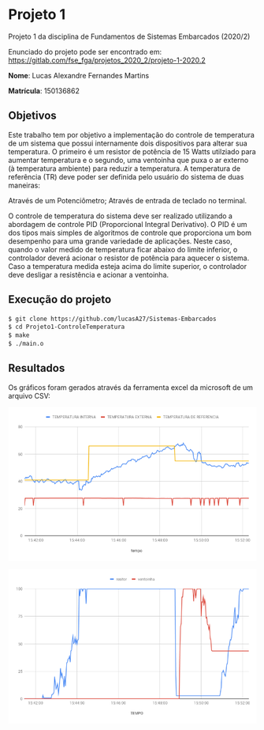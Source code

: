 # Projeto 1
Projeto 1 da disciplina de Fundamentos de Sistemas Embarcados (2020/2)

Enunciado do projeto pode ser encontrado em: https://gitlab.com/fse_fga/projetos_2020_2/projeto-1-2020.2

**Nome**: Lucas Alexandre Fernandes Martins

**Matrícula**: 150136862

## Objetivos 

Este trabalho tem por objetivo a implementação do controle de temperatura de um sistema que possui internamente dois dispositivos para alterar sua temperatura. O primeiro é um resistor de potência de 15 Watts utilziado para aumentar temperatura e o segundo, uma ventoinha que puxa o ar externo (à temperatura ambiente) para reduzir a temperatura.
A temperatura de referência (TR) deve poder ser definida pelo usuário do sistema de duas maneiras:

Através de um Potenciômetro;
Através de entrada de teclado no terminal.

O controle de temperatura do sistema deve ser realizado utilizando a abordagem de controle PID (Proporcional Integral Derivativo). O PID é um dos tipos mais simples de algoritmos de controle que proporciona um bom desempenho para uma grande variedade de aplicações.
Neste caso, quando o valor medido de temperatura ficar abaixo do limite inferior, o controlador deverá acionar o resistor de potência para aquecer o sistema. Caso a temperatura medida esteja acima do limite superior, o controlador deve desligar a resistência e acionar a ventoinha.

## Execução do projeto
```sh
$ git clone https://github.com/lucasA27/Sistemas-Embarcados
$ cd Projeto1-ControleTemperatura
$ make
$ ./main.o
```

## Resultados

Os gráficos foram gerados através da ferramenta excel da microsoft de um arquivo CSV:

![grafico 1](grafico1.png)

![grafico 2](grafico2.png)

